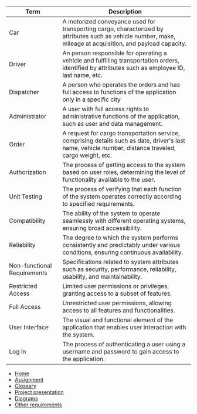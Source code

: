 | Term                      | Description|
|---------------------------|------------|
| Car                       | A motorized conveyance used for transporting cargo, characterized by attributes such as vehicle number, make, mileage at acquisition, and payload capacity.|
| Driver                    | An person responsible for operating a vehicle and fulfilling transportation orders, identified by attributes such as employee ID, last name, etc.|
| Dispatcher                | A person who operates the orders and has full access to functions of the application only in a specific city|
| Administrator             | A user with full access rights to administrative functions of the application, such as user and data management. |
| Order                     | A request for cargo transportation service, comprising details such as date, driver's last name, vehicle number, distance traveled, cargo weight, etc.|
| Authorization             | The process of getting access to the system based on user roles, determining the level of functionality available to the user.|
| Unit Testing        | The process of verifying that each function of the system operates correctly according to specified requirements.|
| Compatibility             | The ability of the system to operate seamlessly with different operating systems, ensuring broad accessibility.|
| Reliability               | The degree to which the system performs consistently and predictably under various conditions, ensuring continuous availability.|
| Non-functional Requirements| Specifications related to system attributes such as security, performance, reliability, usability, and maintainability.|
| Restricted Access         | Limited user permissions or privileges, granting access to a subset of features.            |
| Full Access               | Unrestricted user permissions, allowing access to all features and functionalities.                                |
| User Interface            | The visual and functional element of the application that enables user interaction with the system.           |
| Log in                    | The process of authenticating a user using a username and password to gain access to the application.        |




<link rel="stylesheet" href="/assets/css/style.scss">

<div class="sidebar">
    <ul>
        <li><a href="https://fpmi-tp2024.github.io/tpmp-gpd-lab5-hryakopluxi/index.html">Home</a></li>
        <li><a href="https://fpmi-tp2024.github.io/tpmp-gpd-lab5-hryakopluxi/assignment.html">Assignment</a></li>
        <li><a href="https://fpmi-tp2024.github.io/tpmp-gpd-lab5-hryakopluxi/glossary.html">Glossary</a></li>
        <li><a href="https://fpmi-tp2024.github.io/tpmp-gpd-lab5-hryakopluxi/presentation.html">Project presentation</a></li>
        <li><a href="https://fpmi-tp2024.github.io/tpmp-gpd-lab5-hryakopluxi/diagrams.html">Diagrams</a></li>
        <li><a href="https://fpmi-tp2024.github.io/tpmp-gpd-lab5-hryakopluxi/requirements.html">Other requirements</a></li>
    </ul>
</div>
